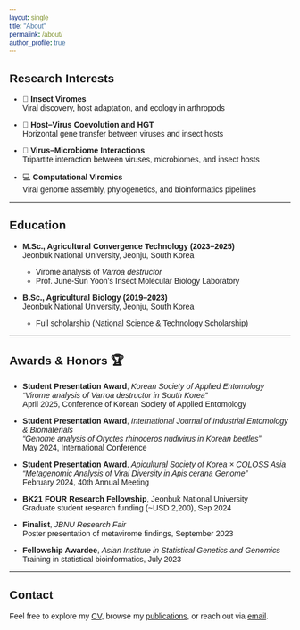 ```yaml
---
layout: single
title: "About"
permalink: /about/
author_profile: true
---
```


<style>
  body, h1, h2, h3, h4, h5, h6, p, div, a, span {
    font-family: Arial, "Times New Roman", serif !important;
  }
</style>


## Research Interests

- 🧬 **Insect Viromes**  
  Viral discovery, host adaptation, and ecology in arthropods

- 🔁 **Host–Virus Coevolution and HGT**  
  Horizontal gene transfer between viruses and insect hosts

- 🦠 **Virus–Microbiome Interactions**  
  Tripartite interaction between viruses, microbiomes, and insect hosts

- 💻 **Computational Viromics**  
  Viral genome assembly, phylogenetics, and bioinformatics pipelines

---

## Education

- **M.Sc., Agricultural Convergence Technology (2023–2025)**  
  Jeonbuk National University, Jeonju, South Korea  
  - Virome analysis of *Varroa destructor*  
  - Prof. June-Sun Yoon’s Insect Molecular Biology Laboratory

- **B.Sc., Agricultural Biology (2019–2023)**  
  Jeonbuk National University, Jeonju, South Korea  
  - Full scholarship (National Science & Technology Scholarship)  

---

## Awards & Honors 🏆

- **Student Presentation Award**, *Korean Society of Applied Entomology*  
  *“Virome analysis of Varroa destructor in South Korea”*  
  April 2025, Conference of Korean Society of Applied Entomology

- **Student Presentation Award**, *International Journal of Industrial Entomology & Biomaterials*  
  *“Genome analysis of Oryctes rhinoceros nudivirus in Korean beetles”*  
  May 2024, International Conference

- **Student Presentation Award**, *Apicultural Society of Korea × COLOSS Asia*  
  *“Metagenomic Analysis of Viral Diversity in Apis cerana Genome”*  
  February 2024, 40th Annual Meeting

- **BK21 FOUR Research Fellowship**, Jeonbuk National University  
  Graduate student research funding (~USD 2,200), Sep 2024

- **Finalist**, *JBNU Research Fair*  
  Poster presentation of metavirome findings, September 2023

- **Fellowship Awardee**, *Asian Institute in Statistical Genetics and Genomics*  
  Training in statistical bioinformatics, July 2023

---
## Contact

Feel free to explore my [CV](/cv/), browse my [publications](/publications/), or reach out via [email](mailto:07jikim@gmail.com).
